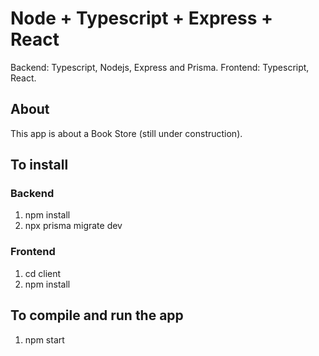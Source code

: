 # Node + Typescript + Express + React

Backend: Typescript, Nodejs, Express and Prisma.
Frontend: Typescript, React.

## About
This app is about a Book Store (still under construction).

## To install

### Backend
1. npm install
2. npx prisma migrate dev

### Frontend
1. cd client
2. npm install

## To compile and run the app
1. npm start
